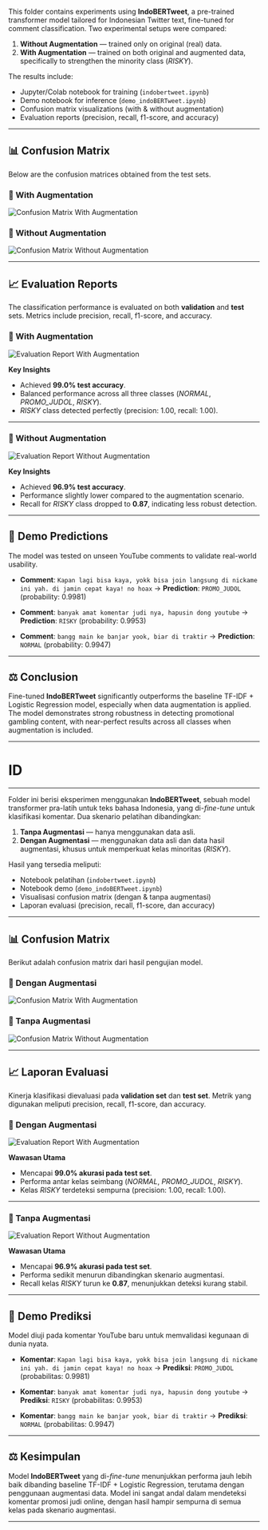 This folder contains experiments using **IndoBERTweet**, a pre-trained transformer model tailored for Indonesian Twitter text, fine-tuned for comment classification. Two experimental setups were compared:

1. **Without Augmentation** — trained only on original (real) data.
2. **With Augmentation** — trained on both original and augmented data, specifically to strengthen the minority class (*RISKY*).

The results include:

* Jupyter/Colab notebook for training (`indobertweet.ipynb`)
* Demo notebook for inference (`demo_indoBERTweet.ipynb`)
* Confusion matrix visualizations (with & without augmentation)
* Evaluation reports (precision, recall, f1-score, and accuracy)

---

## 📊 Confusion Matrix

Below are the confusion matrices obtained from the test sets.

### 🔹 With Augmentation

![Confusion Matrix With Augmentation](conf_metrix_with_aug.png)

### 🔹 Without Augmentation

![Confusion Matrix Without Augmentation](conf_metrix_without_aug.png)

---

## 📈 Evaluation Reports

The classification performance is evaluated on both **validation** and **test** sets. Metrics include precision, recall, f1-score, and accuracy.

### 🔹 With Augmentation

![Evaluation Report With Augmentation](eval_test_with_augmentation.png)

**Key Insights**

* Achieved **99.0% test accuracy**.
* Balanced performance across all three classes (*NORMAL*, *PROMO\_JUDOL*, *RISKY*).
* *RISKY* class detected perfectly (precision: 1.00, recall: 1.00).

---

### 🔹 Without Augmentation

![Evaluation Report Without Augmentation](eval_test_without_augmentation.png)

**Key Insights**

* Achieved **96.9% test accuracy**.
* Performance slightly lower compared to the augmentation scenario.
* Recall for *RISKY* class dropped to **0.87**, indicating less robust detection.

---

## 🧪 Demo Predictions

The model was tested on unseen YouTube comments to validate real-world usability.

* **Comment**: `Kapan lagi bisa kaya, yokk bisa join langsung di nickame ini yah. di jamin cepat kaya! no hoax`
  → **Prediction**: `PROMO_JUDOL` (probability: 0.9981)

* **Comment**: `banyak amat komentar judi nya, hapusin dong youtube`
  → **Prediction**: `RISKY` (probability: 0.9953)

* **Comment**: `bangg main ke banjar yook, biar di traktir`
  → **Prediction**: `NORMAL` (probability: 0.9947)

---

## ⚖️ Conclusion

Fine-tuned **IndoBERTweet** significantly outperforms the baseline TF-IDF + Logistic Regression model, especially when data augmentation is applied.
The model demonstrates strong robustness in detecting promotional gambling content, with near-perfect results across all classes when augmentation is included.

---

# ID

---

Folder ini berisi eksperimen menggunakan **IndoBERTweet**, sebuah model transformer pra-latih untuk teks bahasa Indonesia, yang di-*fine-tune* untuk klasifikasi komentar. Dua skenario pelatihan dibandingkan:

1. **Tanpa Augmentasi** — hanya menggunakan data asli.
2. **Dengan Augmentasi** — menggunakan data asli dan data hasil augmentasi, khusus untuk memperkuat kelas minoritas (*RISKY*).

Hasil yang tersedia meliputi:

* Notebook pelatihan (`indobertweet.ipynb`)
* Notebook demo (`demo_indoBERTweet.ipynb`)
* Visualisasi confusion matrix (dengan & tanpa augmentasi)
* Laporan evaluasi (precision, recall, f1-score, dan accuracy)

---

## 📊 Confusion Matrix

Berikut adalah confusion matrix dari hasil pengujian model.

### 🔹 Dengan Augmentasi

![Confusion Matrix With Augmentation](conf_metrix_with_aug.png)

### 🔹 Tanpa Augmentasi

![Confusion Matrix Without Augmentation](conf_metrix_without_aug.png)

---

## 📈 Laporan Evaluasi

Kinerja klasifikasi dievaluasi pada **validation set** dan **test set**. Metrik yang digunakan meliputi precision, recall, f1-score, dan accuracy.

### 🔹 Dengan Augmentasi

![Evaluation Report With Augmentation](eval_test_with_augmentation.png)

**Wawasan Utama**

* Mencapai **99.0% akurasi pada test set**.
* Performa antar kelas seimbang (*NORMAL*, *PROMO\_JUDOL*, *RISKY*).
* Kelas *RISKY* terdeteksi sempurna (precision: 1.00, recall: 1.00).

---

### 🔹 Tanpa Augmentasi

![Evaluation Report Without Augmentation](eval_test_without_augmentation.png)

**Wawasan Utama**

* Mencapai **96.9% akurasi pada test set**.
* Performa sedikit menurun dibandingkan skenario augmentasi.
* Recall kelas *RISKY* turun ke **0.87**, menunjukkan deteksi kurang stabil.

---

## 🧪 Demo Prediksi

Model diuji pada komentar YouTube baru untuk memvalidasi kegunaan di dunia nyata.

* **Komentar**: `Kapan lagi bisa kaya, yokk bisa join langsung di nickame ini yah. di jamin cepat kaya! no hoax`
  → **Prediksi**: `PROMO_JUDOL` (probabilitas: 0.9981)

* **Komentar**: `banyak amat komentar judi nya, hapusin dong youtube`
  → **Prediksi**: `RISKY` (probabilitas: 0.9953)

* **Komentar**: `bangg main ke banjar yook, biar di traktir`
  → **Prediksi**: `NORMAL` (probabilitas: 0.9947)

---

## ⚖️ Kesimpulan

Model **IndoBERTweet** yang di-*fine-tune* menunjukkan performa jauh lebih baik dibanding baseline TF-IDF + Logistic Regression, terutama dengan penggunaan augmentasi data.
Model ini sangat andal dalam mendeteksi komentar promosi judi online, dengan hasil hampir sempurna di semua kelas pada skenario augmentasi.

---
